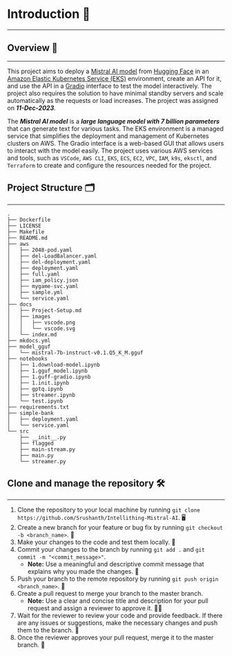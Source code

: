 # Introduction 🚀
---
## Overview 📝
---
This project aims to deploy a [Mistral AI model](https://huggingface.co/mistralai) from [Hugging Face](https://huggingface.co/docs/transformers/main/model_doc/mistral) in an [Amazon Elastic Kubernetes Service (EKS)](https://docs.aws.amazon.com/eks/latest/userguide/what-is-eks.html) environment, create an API for it, and use the API in a [Gradio](https://www.gradio.app/) interface to test the model interactively. The project also requires the solution to have minimal standby servers and scale automatically as the requests or load increases. The project was assigned on *__11-Dec-2023__*.

The *__Mistral AI model__* is a *__large language model with 7 billion parameters__* that can generate text for various tasks. The EKS environment is a managed service that simplifies the deployment and management of Kubernetes clusters on AWS. The Gradio interface is a web-based GUI that allows users to interact with the model easily. The project uses various AWS services and tools, such as `VSCode`, `AWS CLI`, `EKS`, `ECS`, `EC2`, `VPC`, `IAM`, `k9s`, `eksctl`, and `Terraform` to create and configure the resources needed for the project.

## Project Structure 🗂
---
```
.
├── Dockerfile
├── LICENSE
├── Makefile
├── README.md
├── aws
│   ├── 2048-pod.yaml
│   ├── del-LoadBalancer.yaml
│   ├── del-deployment.yaml
│   ├── deployment.yaml
│   ├── full.yaml
│   ├── iam_policy.json
│   ├── mygame-svc.yaml
│   ├── sample.yml
│   └── service.yaml
├── docs
│   ├── Project-Setup.md
│   ├── images
│   │   ├── vscode.png
│   │   └── vscode.svg
│   └── index.md
├── mkdocs.yml
├── model_gguf
│   └── mistral-7b-instruct-v0.1.Q5_K_M.gguf
├── notebooks
│   ├── 1.download-model.ipynb
│   ├── 1.gguf_model.ipynb
│   ├── 1.guff-gradio.ipynb
│   ├── 1.init.ipynb
│   ├── gptq.ipynb
│   ├── streamer.ipynb
│   └── test.ipynb
├── requirements.txt
├── simple-bank
│   ├── deployment.yaml
│   └── service.yaml
└── src
    ├── __init__.py
    ├── flagged
    ├── main-stream.py
    ├── main.py
    └── streamer.py
```

## Clone and manage the repository 🛠
---
1. Clone the repository to your local machine by running `git clone https://github.com/Srushanth/Intellithing-Mistral-AI`. 🖥
1. Create a new branch for your feature or bug fix by running `git checkout -b <branch_name>`. 🌿
1. Make your changes to the code and test them locally. 🧪
1. Commit your changes to the branch by running `git add .` and `git commit -m "<commit_message>"`. 
    * **Note:** Use a meaningful and descriptive commit message that explains why you made the changes. 💬
1. Push your branch to the remote repository by running `git push origin <branch_name>`. 🚀
1. Create a pull request to merge your branch to the master branch. 
    * **Note:** Use a clear and concise title and description for your pull request and assign a reviewer to approve it. 🙋‍♂️
1. Wait for the reviewer to review your code and provide feedback. If there are any issues or suggestions, make the necessary changes and push them to the branch. 🔄
1. Once the reviewer approves your pull request, merge it to the master branch. 🎉

